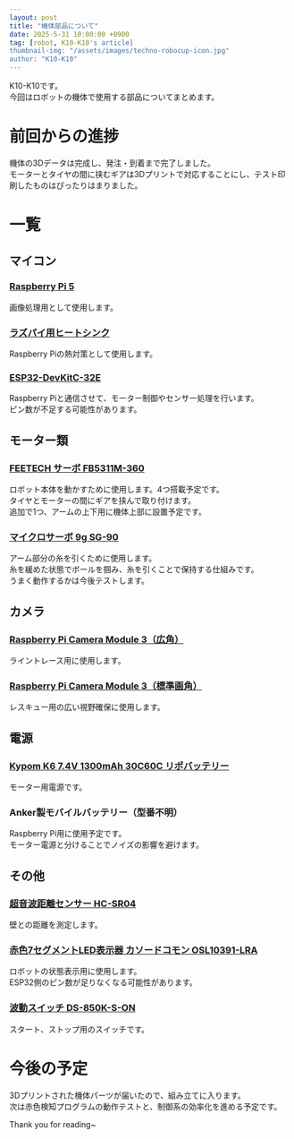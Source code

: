 ```yaml
---
layout: post
title: "機体部品について"
date: 2025-5-31 10:00:00 +0900
tag: [robot, K10-K10's article]
thumbnail-img: "/assets/images/techno-robocup-icon.jpg"
author: "K10-K10"
---
```


K10-K10です。  
今回はロボットの機体で使用する部品についてまとめます。

# 前回からの進捗

機体の3Dデータは完成し、発注・到着まで完了しました。  
モーターとタイヤの間に挟むギアは3Dプリントで対応することにし、テスト印刷したものはぴったりはまりました。

# 一覧

## マイコン

### [Raspberry Pi 5](https://www.marutsu.co.jp/pc/i/2782704/?srsltid=AfmBOoqydk9tS5XraCsqQw-dVpBfnG6gvRwokrS1R8Ei0NoOtyqtM-ZE)  
画像処理用として使用します。

### [ラズパイ用ヒートシンク](https://www.marutsu.co.jp/GoodsDetail.jsp?q=%E3%82%BF%E3%82%AB%E3%83%81%E9%9B%BB%E6%A9%9F%E5%B7%A5%E6%A5%AD%205%E7%94%A8%E3%83%95%E3%82%A1%E3%83%B3%E4%BB%98%20%E3%83%92%E3%83%BC%E3%83%88%E3%82%B7%E3%83%B3%E3%82%AF%E3%82%B1%E3%83%BC%E3%82%B9&salesGoodsCode=2839645&shopNo=3)  
Raspberry Piの熱対策として使用します。

### [ESP32-DevKitC-32E](https://akizukidenshi.com/catalog/g/g117073/)  
Raspberry Piと通信させて、モーター制御やセンサー処理を行います。  
ピン数が不足する可能性があります。

## モーター類

### [FEETECH サーボ FB5311M-360](https://akizukidenshi.com/catalog/g/g116309/)  
ロボット本体を動かすために使用します。4つ搭載予定です。  
タイヤとモーターの間にギアを挟んで取り付けます。  
追加で1つ、アームの上下用に機体上部に設置予定です。

### [マイクロサーボ 9g SG-90](https://akizukidenshi.com/catalog/g/g108761/)  
アーム部分の糸を引くために使用します。  
糸を緩めた状態でボールを掴み、糸を引くことで保持する仕組みです。  
うまく動作するかは今後テストします。

## カメラ

### [Raspberry Pi Camera Module 3（広角）](https://www.marutsu.co.jp/pc/i/2582864/)  
ライントレース用に使用します。

### [Raspberry Pi Camera Module 3（標準画角）](https://www.marutsu.co.jp/pc/i/2582866/)  

レスキュー用の広い視野確保に使用します。

## 電源

### [Kypom K6 7.4V 1300mAh 30C60C リポバッテリー](https://www.amazon.co.jp/Kypom-7-4V-1300mAh-30C60C-%E3%83%90%E3%83%83%E3%83%86%E3%83%AA%E3%83%BC/dp/B017VOKS4U)  
モーター用電源です。

### Anker製モバイルバッテリー（型番不明）  
Raspberry Pi用に使用予定です。  
モーター電源と分けることでノイズの影響を避けます。

## その他

### [超音波距離センサー HC-SR04](https://akizukidenshi.com/catalog/g/g111009/)  
壁との距離を測定します。

### [赤色7セグメントLED表示器 カソードコモン OSL10391-LRA](https://akizukidenshi.com/catalog/g/g130319/)  
ロボットの状態表示用に使用します。  
ESP32側のピン数が足りなくなる可能性があります。

### [波動スイッチ DS-850K-S-ON](https://akizukidenshi.com/catalog/g/g115740/)
スタート、ストップ用のスイッチです。

# 今後の予定

3Dプリントされた機体パーツが届いたので、組み立てに入ります。  
次は赤色検知プログラムの動作テストと、制御系の効率化を進める予定です。

Thank you for reading~

